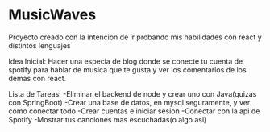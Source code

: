 # MusicWaves
Proyecto creado con la intencion de ir probando mis habilidades con react y distintos lenguajes



Idea Inicial:
Hacer una especia de blog donde se conecte tu cuenta de spotify para hablar de musica que te gusta y ver los comentarios de los demas con react.


Lista de Tareas:
-Eliminar el backend de node y crear uno con Java(quizas con SpringBoot)
-Crear una base de datos, en mysql seguramente, y ver como conectar todo
-Crear cuentas e iniciar sesion
-Conectar con la api de Spotify
-Mostrar tus canciones mas escuchadas(o algo asi)